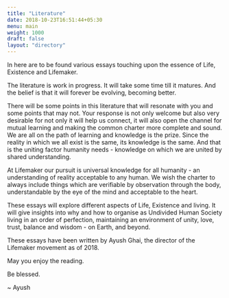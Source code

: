 ```yaml
---
title: "Literature"
date: 2018-10-23T16:51:44+05:30
menu: main 
weight: 1000
draft: false 
layout: "directory"
---
```


In here are to be found various essays touching upon the essence of Life, Existence and Lifemaker. 

The literature is work in progress. It will take some time till it matures. And the belief is that it will forever be evolving, becoming better. 

There will be some points in this literature that will resonate with you and some points that may not. Your response is not only welcome but also very desirable for not only it will help us connect, it will also open the channel for mutual learning and making the common charter more complete and sound. We are all on the path of learning and knowledge is the prize. Since the reality in which we all exist is the same, its knowledge is the same. And that is the uniting factor humanity needs - knowledge on which we are united by shared understanding. 

At Lifemaker our pursuit is universal knowledge for all humanity - an understanding of reality acceptable to any human. We wish the charter to always include things which are verifiable by observation through the body, understandable by the eye of the mind and acceptable to the heart.

These essays will explore different aspects of Life, Existence and living. It will give insights into why and how to organise as Undivided Human Society living in an order of perfection, maintaining an environment of unity, love, trust, balance and wisdom - on Earth, and beyond. 

These essays have been written by Ayush Ghai, the director of the Lifemaker movement as of 2018.

May you enjoy the reading.

Be blessed.

~
Ayush
